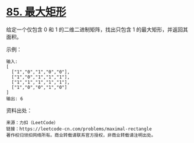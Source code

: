 # [85. 最大矩形](https://leetcode-cn.com/problems/maximal-rectangle/)

给定一个仅包含 0 和 1 的二维二进制矩阵，找出只包含 1 的最大矩形，并返回其面积。

示例：

```
输入:
[
  ["1","0","1","0","0"],
  ["1","0","1","1","1"],
  ["1","1","1","1","1"],
  ["1","0","0","1","0"]
]
输出: 6
```





资料出处：

```
来源：力扣（LeetCode）
链接：https://leetcode-cn.com/problems/maximal-rectangle
著作权归领扣网络所有。商业转载请联系官方授权，非商业转载请注明出处。
```

